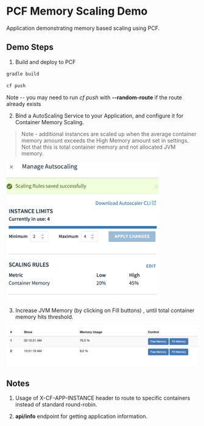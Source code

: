 # PCF Memory Scaling Demo

Application demonstrating memory based scaling using PCF.

## Demo Steps

1. Build and deploy to PCF

```sh
gradle build
```

```sh
cf push
```

Note -- you may need to run *cf push* with **--random-route** if the route already exists

2. Bind a AutoScaling Service to your Application, and configure it for Container Memory Scaling.

> Note - additional instances are scaled up when the average container memory amount exceeds the High Memory amount set in settings.  Not that this is total container memory and not allocated JVM memory.

<img src="img/scaling.png" width="400">

3. Increase JVM Memory (by clicking on Fill buttons) , until total container memory hits threshold.

<img src="img/gui.png" width="750">

## Notes

1. Usage of X-CF-APP-INSTANCE header to route to specific containers instead of standard round-robin.

2. **api/info** endpoint for getting application information.

